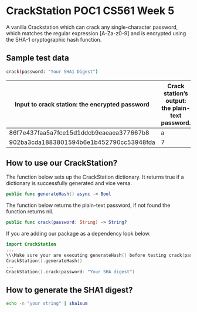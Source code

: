 # CrackStation POC1 CS561 Week 5

A vanilla Crackstation which can crack any single-character password, which matches the regular expression [A-Za-z0-9] and is encrypted using the SHA-1 cryptographic hash function. 

## Sample test data

```bash
crack(password: "Your SHA1 Digest")
```

| Input to crack station: the encrypted password | Crack station’s output: the plain-text password. |
| ---------------------------------------------- | ------------------------------------------------ |
| 86f7e437faa5a7fce15d1ddcb9eaeaea377667b8       | a       											|
| 902ba3cda1883801594b6e1b452790cc53948fda       | 7       											|

## How to use our CrackStation?
The function below sets up the CrackStation dictionary. It returns true if a dictionary is successfully generated and vice versa.
```swift
public func generateHash() async -> Bool
```

The function below returns the plain-text password, if not found the function returns nil.
```swift
public func crack(password: String) -> String?
```

If you are adding our package as a dependency look below.
```swift
import CrackStation
...
\\\Make sure your are executing generateHash() before testing crack(password: "")
CrackStation().generateHash()
...
CrackStation().crack(password: "Your SHA digest")
```

## How to generate the SHA1 digest?

```bash
echo -n "your string" | sha1sum
```
